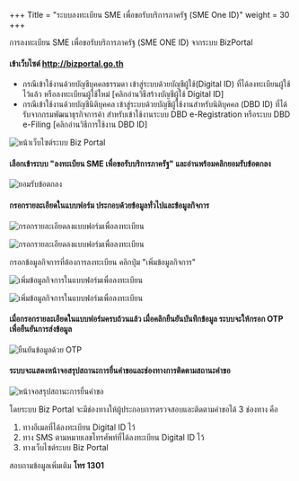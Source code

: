 +++
Title = "ระบบลงทะเบียน SME เพื่อขอรับบริการภาครัฐ (SME One ID)"
weight = 30
+++

การลงทะเบียน SME เพื่อขอรับบริการภาครัฐ (SME ONE ID) จากระบบ BizPortal
  
#### เข้าเว็บไซต์ http://bizportal.go.th 

* กรณีเข้าใช้งานด้วยบัญชีบุคคลธรรมดา เข้าสู่ระบบด้วยบัญชีผู้ใช้(Digital ID) ที่ได้ลงทะเบียนผู้ใช้ไว้แล้ว หรือลงทะเบียนผู้ใช้ใหม่ [คลิกอ่านวิธีสร้างบัญชีผู้ใช้ Digital ID]
* กรณีเข้าใช้งานด้วยบัญชีนิติบุคคล เข้าสู่ระบบด้วยบัญชีผู้ใช้งานสำหรับนิติบุคคล (DBD ID) ที่ได้รับจากกรมพัฒนาธุรกิจการค้า สำหรับเข้าใช้งานระบบ DBD e-Registration หรือระบบ DBD e-Filing  [คลิกอ่านวิธีการใช้งาน DBD ID]

![หน้าเว็บไซต์ระบบ Biz Portal](/images/sme/sme-reg1.png)

#### เลือกเข้าระบบ "ลงทะเบียน SME เพื่อขอรับบริการภาครัฐ" และอ่านพร้อมคลิกยอมรับข้อตกลง

![ยอมรับข้อตกลง](/images/sme/sme-reg2.png)

#### กรอกรายละเอียดในแบบฟอร์ม ประกอบด้วยข้อมูลทั่วไปและข้อมูลกิจการ

![กรอกรายละเอียดลงแบบฟอร์มเพื่อลงทะเบียน](/images/sme/sme-reg3.png)

![กรอกรายละเอียดลงแบบฟอร์มเพื่อลงทะเบียน](/images/sme/sme-reg4.png)

กรอกข้อมูลกิจการที่ต้องการลงทะเบียน คลิกปุ่ม "เพิ่มข้อมูลกิจการ"

![เพิ่มข้อมูลกิจการในแบบฟอร์มเพื่อลงทะเบียน](/images/sme/sme-reg5.png)

![เพิ่มข้อมูลกิจการในแบบฟอร์มเพื่อลงทะเบียน](/images/sme/sme-reg6.png)

#### เมื่อกรอกรายละเอียดในแบบฟอร์มครบถ้วนแล้ว เมื่อคลิกยืนยันบันทึกข้อมูล ระบบจะให้กรอก OTP เพื่อยืนยันการส่งข้อมูล

![ยืนยันข้อมูลด้วย OTP](/images/sme/sme-reg7.png)

#### ระบบจะแสดงหน้าจอสรุปสถานะการยื่นคำขอและช่องทางการติดตามสถานะคำขอ 

![หน้าจอสรุปสถานะการยื่นคำขอ](/images/sme/sme-reg8.png)

โดยระบบ Biz Portal จะมีช่องทางให้ผู้ประกอบการตรวจสอบและติดตามคำขอได้ 3 ช่องทาง คือ

1. ทางอีเมลที่ได้ลงทะเบียน Digital ID ไว้
2. ทาง SMS ตามหมายเลขโทรศัพท์ที่ได้ลงทะเบียน Digital ID ไว้
3. ทางเว็บไซต์ระบบ Biz Portal

สอบถามข้อมูลเพิ่มเติม **โทร 1301**